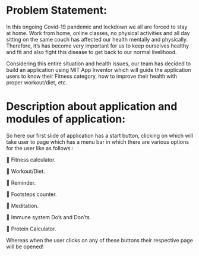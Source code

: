 # Problem Statement:

In this ongoing Covid-19 pandemic and lockdown we all are forced to stay at home. Work
from home, online classes, no physical activities and all day sitting on the same couch has
affected our health mentally and physically. Therefore, it’s has become very important for
us to keep ourselves healthy and fit and also fight this disease to get back to our normal
livelihood.

Considering this entire situation and health issues, our team has decided to build an
application using MIT App Inventor which will guide the application users to know their
Fitness category, how to improve their health with proper workout/diet, etc.


# Description about application and modules of application:

So here our first slide of application has a start button, clicking on which will take user to
page which has a menu bar in which there are various options for the user like as follows :

 Fitness calculator.

 Workout/Diet.

 Reminder.

 Footsteps counter.

 Meditation.

 Immune system Do’s and Don’ts

 Protein Calculator.

Whereas when the user clicks on any of these buttons their respective page will be opened!

